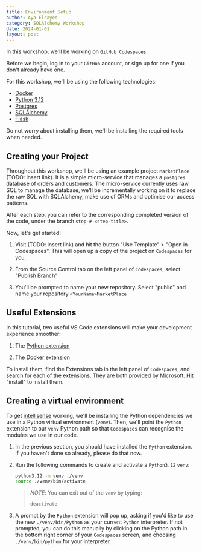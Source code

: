```yaml
---
title: Environment Setup
author: Aya Elsayed
category: SQLAlchemy Workshop
date: 2024-01-01
layout: post
---
```


In this workshop, we'll be working on `GitHub Codespaces`.

Before we begin, log in to your `GitHub` account, or sign up for one if you don't already have one.

For this workshop, we'll be using the following technologies:

- [Docker](https://docs.docker.com/get-docker/)
- [Python 3.12](https://hub.docker.com/_/python)
- [Postgres](https://hub.docker.com/_/postgres)
- [SQLAlchemy](https://pypi.org/project/SQLAlchemy/)
- [Flask](https://flask.palletsprojects.com/en/3.0.x/)

Do not worry about installing them, we'll be installing the required tools when needed.

## Creating your Project

Throughout this workshop, we'll be using an example project `MarketPlace` (TODO: insert link).
It is a simple micro-service that manages a `postgres` database of orders and customers.
The micro-service currently uses raw SQL to manage the database, we'll be incrementally working on it to replace the raw SQL with SQLAlchemy, make use of ORMs and optimise our access patterns.

After each step, you can refer to the corresponding completed version of the code, under the branch `step-#-<step-title>`.

Now, let's get started!

1. Visit (TODO: insert link) and hit the button "Use Template" > "Open in Codespaces". This will open up a copy of the project on `Codespaces` for you.

2. From the Source Control tab on the left panel of `Codespaces`, select "Publish Branch"

3. You'll be prompted to name your new repository. Select "public" and name your repository `<YourName>MarketPlace`

## Useful Extensions

In this tutorial, two useful VS Code extensions will make your development experience smoother:

1. The [Python extension](https://marketplace.visualstudio.com/items?itemName=ms-python.python)

2. The [Docker extension](https://code.visualstudio.com/docs/containers/overview#_installation)

To install them, find the Extensions tab in the left panel of `Codespaces`, and search for each of the extensions.
They are both provided by Microsoft.
Hit "install" to install them.

## Creating a virtual environment

To get [intellisense](https://code.visualstudio.com/docs/editor/intellisense) working, we'll be installing the Python dependencies we use in a Python virtual environment (`venv`).
Then, we'll point the `Python` extension to our `venv` Python path so that `Codespaces` can recognise the modules we use in our code.

1. In the previous section, you should have installed the `Python` extension.
If you haven't done so already, please do that now.

2. Run the following commands to create and activate a `Python3.12` `venv`:

    ```sh
    python3.12 -m venv ./venv
    source ./venv/bin/activate
    ```

    > _NOTE_: You can exit out of the `venv` by typing:
    >
    > ```sh
    > deactivate
    > ```

3. A prompt by the `Python` extension will pop up, asking if you'd like to use the new `./venv/bin/Python` as your current `Python` interpreter.
If not prompted, you can do this manually by clicking on the Python path in the bottom right corner of your `Codespaces` screen, and choosing `./venv/bin/python` for your interpreter.
